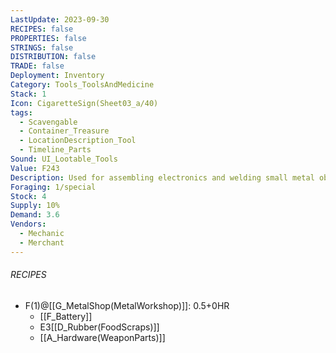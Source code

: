 ```yaml
---
LastUpdate: 2023-09-30
RECIPES: false
PROPERTIES: false
STRINGS: false
DISTRIBUTION: false
TRADE: false
Deployment: Inventory
Category: Tools_ToolsAndMedicine
Stack: 1
Icon: CigaretteSign(Sheet03_a/40)
tags:
  - Scavengable
  - Container_Treasure
  - LocationDescription_Tool
  - Timeline_Parts
Sound: UI_Lootable_Tools
Value: F243
Description: Used for assembling electronics and welding small metal objects.
Foraging: 1/special
Stock: 4
Supply: 10%
Demand: 3.6
Vendors:
  - Mechanic
  - Merchant
---
```


###### RECIPES
- F(1)@[[G_MetalShop(MetalWorkshop)]]: 0.5+0HR
	- [[F_Battery]]
	- E3[[D_Rubber(FoodScraps)]]
	- [[A_Hardware(WeaponParts)]]
